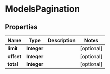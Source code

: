 

# ModelsPagination


## Properties

| Name | Type | Description | Notes |
|------------ | ------------- | ------------- | -------------|
|**limit** | **Integer** |  |  [optional] |
|**offset** | **Integer** |  |  [optional] |
|**total** | **Integer** |  |  [optional] |



